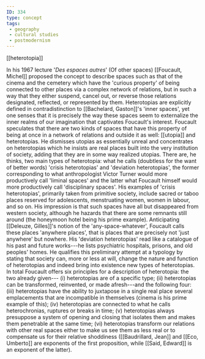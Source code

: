 ```yaml
---
ID: 334
type: concept
tags: 
 - geography
 - cultural studies
 - postmodernism
---
```


[[heterotopia]]

 In his 1967
lecture '*Des espaces autres*' (Of other spaces) [[Foucault, Michel]] proposed the
concept to describe spaces such as that of the cinema and the cemetery
which have the 'curious property' of being connected to other places via
a complex network of relations, but in such a way that they either
suspend, cancel out, or reverse those relations designated, reflected,
or represented by them. Heterotopias are explicitly defined in
contradistinction to [[Bachelard, Gaston]]'s 'inner
spaces', yet one senses that it is precisely the way these spaces seem
to externalize the inner realms of our imagination that captivates
Foucault's interest.
Foucault speculates that there are two kinds of spaces that have this
property of being at once in a network of relations and outside it as
well: [[utopia]] and
heterotopias. He dismisses utopias as essentially unreal and
concentrates on heterotopias which he insists are real places built into
the very institution of society, adding that they are in some way
realized utopias. There are, he thinks, two main types of heterotopia:
what he calls (doubtless for the want of better words) 'crisis
heterotopias' and 'deviation heterotopias', the former corresponding to
what anthropologist Victor Turner would more productively call 'liminal
spaces' and the latter what Foucault himself would more productively
call 'disciplinary spaces'. His examples of 'crisis heterotopias',
primarily taken from primitive society, include sacred or taboo places
reserved for adolescents, menstruating women, women in labour, and so
on. His impression is that such spaces have all but disappeared from
western society, although he hazards that there are some remnants still
around (the honeymoon hotel being his prime example). Anticipating
[[Deleuze, Gilles]]'s notion of the
'any-space-whatever', Foucault calls these places 'anywhere places',
that is places that are precisely not 'just anywhere' but nowhere. His
'deviation heterotopias' read like a catalogue of his past and future
works---he lists psychiatric hospitals, prisons, and old peoples' homes.
He qualifies this preliminary attempt at a typology by stating that
society can, more or less at will, change the nature and function of
heterotopias and indeed bring into existence new types of heterotopias.
In total Foucault offers six principles for a description of
heterotopia: the two already given--- (i) heterotopias are of a specific
type; (ii) heterotopias can be transformed, reinvented, or made
afresh---and the following four: (iii) heterotopias have the ability to
juxtapose in a single real place several emplacements that are
incompatible in themselves (cinema is his prime example of this); (iv)
heterotopias are connected to what he calls heterochronias, ruptures or
breaks in time; (v) heterotopias always presuppose a system of opening
and closing that isolates them and makes them penetrable at the same
time; (vi) heterotopias transform our relations with other real spaces
either to make us see them as less real or to compensate us for their
relative shoddiness ([[Baudrillard, Jean]] and [[Eco, Umberto]] are exponents of the
first proposition, while [[Said, Edward]] is an exponent of the
latter).

